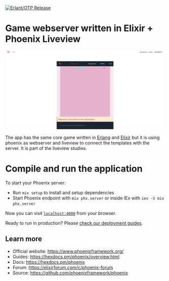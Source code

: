 [![Erlant/OTP Release](https://img.shields.io/badge/Erlang-OTP--25.0-green.svg)](https://github.com/erlang/otp/releases/tag/OTP-24.0)

# Game webserver written in Elixir + Phoenix Liveview

![Erlgame](/docs/ex_snake.png)

The app has the same core game written in [Erlang](https://github.com/thiagoesteves/erlgame) and  [Elixir](https://github.com/thiagoesteves/elisnake) but it is using phoenix as webserver and liveview to connect the templates with the server. It is part of the liveview studies.

# Compile and run the application

To start your Phoenix server:

  * Run `mix setup` to install and setup dependencies
  * Start Phoenix endpoint with `mix phx.server` or inside IEx with `iex -S mix phx.server`

Now you can visit [`localhost:4000`](http://localhost:4000) from your browser.

Ready to run in production? Please [check our deployment guides](https://hexdocs.pm/phoenix/deployment.html).

## Learn more

  * Official website: https://www.phoenixframework.org/
  * Guides: https://hexdocs.pm/phoenix/overview.html
  * Docs: https://hexdocs.pm/phoenix
  * Forum: https://elixirforum.com/c/phoenix-forum
  * Source: https://github.com/phoenixframework/phoenix
